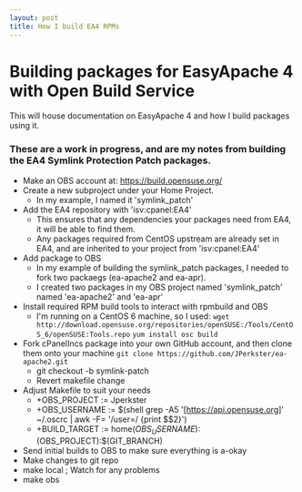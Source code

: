 ```yaml
---
layout: post
title: How I build EA4 RPMs
---
```


# Building packages for EasyApache 4 with Open Build Service
This will house documentation on EasyApache 4 and how I build packages using it.

### These are a work in progress, and are my notes from building the EA4 Symlink Protection Patch packages.
* Make an OBS account at: https://build.opensuse.org/
* Create a new subproject under your Home Project.
  * In my example, I named it 'symlink_patch'
* Add the EA4 repository with 'isv:cpanel:EA4'
  * This ensures that any dependencies your packages need from EA4, it will be able to find them.
  * Any packages required from CentOS upstream are already set in EA4, and are inherited to your project from 'isv:cpanel:EA4'
* Add package to OBS
  * In my example of building the symlink_patch packages, I needed to fork two packaegs (ea-apache2 and ea-apr).
  * I created two packages in my OBS project named 'symlink_patch' named 'ea-apache2' and 'ea-apr'
* Install required RPM build tools to interact with rpmbuild and OBS
  * I'm running on a CentOS 6 machine, so I used:
   ```wget http://download.opensuse.org/repositories/openSUSE:/Tools/CentOS_6/openSUSE:Tools.repo```
   ```yum install osc build```
* Fork cPanelIncs package into your own GitHub account, and then clone them onto your machine
   ```git clone https://github.com/JPerkster/ea-apache2.git```
  * git checkout -b symlink-patch
  * Revert makefile change
* Adjust Makefile to suit your needs
  * +OBS_PROJECT := Jperkster
  * +OBS_USERNAME := $(shell grep -A5 '[https://api.opensuse.org]' ~/.oscrc | awk -F= '/user=/ {print $$2}')
  * +BUILD_TARGET := home$(OBS_USERNAME):$(OBS_PROJECT):$(GIT_BRANCH)
* Send initial builds to OBS to make sure everything is a-okay
* Make changes to git repo
* make local ; Watch for any problems
* make obs

